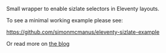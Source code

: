 Small wrapper to enable sizlate selectors in Eleventy layouts.

To see a minimal working example please see: 

https://github.com/simonmcmanus/eleventy-sizlate-example


Or read more on [the blog](https://simonmcmanus.com/posts/eleventy-layouts-with-sizlate/)
 
